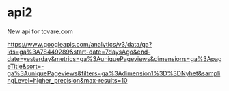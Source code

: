 # api2
New api for tovare.com


https://www.googleapis.com/analytics/v3/data/ga?ids=ga%3A78449289&start-date=7daysAgo&end-date=yesterday&metrics=ga%3AuniquePageviews&dimensions=ga%3ApageTitle&sort=-ga%3AuniquePageviews&filters=ga%3Adimension1%3D%3DNyhet&samplingLevel=higher_precision&max-results=10

